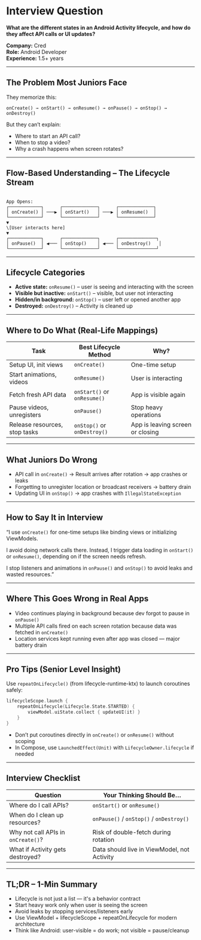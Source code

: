 


# Interview Question  
**What are the different states in an Android Activity lifecycle, and how do they affect API calls or UI updates?**

**Company:** Cred  
**Role:** Android Developer  
**Experience:** 1.5+ years

---

## The Problem Most Juniors Face  
They memorize this:

`onCreate() → onStart() → onResume() → onPause() → onStop() → onDestroy()`

But they can’t explain:

- Where to start an API call?  
- When to stop a video?  
- Why a crash happens when screen rotates?

---

## Flow-Based Understanding – The Lifecycle Stream  

```

App Opens:
┌────────────┐      ┌─────────────┐      ┌─────────────┐
│ onCreate() │ ───▶ │ onStart()   │ ───▶ │ onResume()  │
└────────────┘      └─────────────┘      └─────────────┘
▼
\[User interacts here]
▼
┌────────────┐      ┌─────────────┐      ┌──────────────┐
│ onPause()  │ ◀─── │ onStop()    │ ◀─── │ onDestroy()   │
└────────────┘      └─────────────┘      └──────────────┘

````

---

## Lifecycle Categories  

- **Active state:** `onResume()` – user is seeing and interacting with the screen  
- **Visible but inactive:** `onStart()` – visible, but user not interacting  
- **Hidden/in background:** `onStop()` – user left or opened another app  
- **Destroyed:** `onDestroy()` – Activity is cleaned up  

---

## Where to Do What (Real-Life Mappings)  

| Task                          | Best Lifecycle Method       | Why?                             |
|------------------------------|-----------------------------|----------------------------------|
| Setup UI, init views         | `onCreate()`                | One-time setup                   |
| Start animations, videos     | `onResume()`                | User is interacting              |
| Fetch fresh API data         | `onStart()` or `onResume()` | App is visible again             |
| Pause videos, unregisters    | `onPause()`                 | Stop heavy operations            |
| Release resources, stop tasks| `onStop()` or `onDestroy()` | App is leaving screen or closing |

---

## What Juniors Do Wrong  

- API call in `onCreate()` → Result arrives after rotation → app crashes or leaks  
- Forgetting to unregister location or broadcast receivers → battery drain  
- Updating UI in `onStop()` → app crashes with `IllegalStateException`  

---

## How to Say It in Interview  

“I use `onCreate()` for one-time setups like binding views or initializing ViewModels.

I avoid doing network calls there. Instead, I trigger data loading in `onStart()` or `onResume()`, depending on if the screen needs refresh.

I stop listeners and animations in `onPause()` and `onStop()` to avoid leaks and wasted resources.”

---

## Where This Goes Wrong in Real Apps  

- Video continues playing in background because dev forgot to pause in `onPause()`  
- Multiple API calls fired on each screen rotation because data was fetched in `onCreate()`  
- Location services kept running even after app was closed — major battery drain  

---

## Pro Tips (Senior Level Insight)  

Use `repeatOnLifecycle()` (from lifecycle-runtime-ktx) to launch coroutines safely:

```kotlin
lifecycleScope.launch {
    repeatOnLifecycle(Lifecycle.State.STARTED) {
        viewModel.uiState.collect { updateUI(it) }
    }
}
````

* Don’t put coroutines directly in `onCreate()` or `onResume()` without scoping
* In Compose, use `LaunchedEffect(Unit)` with `LifecycleOwner.lifecycle` if needed

---

## Interview Checklist

| Question                           | Your Thinking Should Be…                    |
| ---------------------------------- | ------------------------------------------- |
| Where do I call APIs?              | `onStart()` or `onResume()`                 |
| When do I clean up resources?      | `onPause()` / `onStop()` / `onDestroy()`    |
| Why not call APIs in `onCreate()`? | Risk of double-fetch during rotation        |
| What if Activity gets destroyed?   | Data should live in ViewModel, not Activity |

---

## TL;DR – 1-Min Summary

* Lifecycle is not just a list — it's a behavior contract
* Start heavy work only when user is seeing the screen
* Avoid leaks by stopping services/listeners early
* Use ViewModel + lifecycleScope + repeatOnLifecycle for modern architecture
* Think like Android: user-visible = do work; not visible = pause/cleanup


